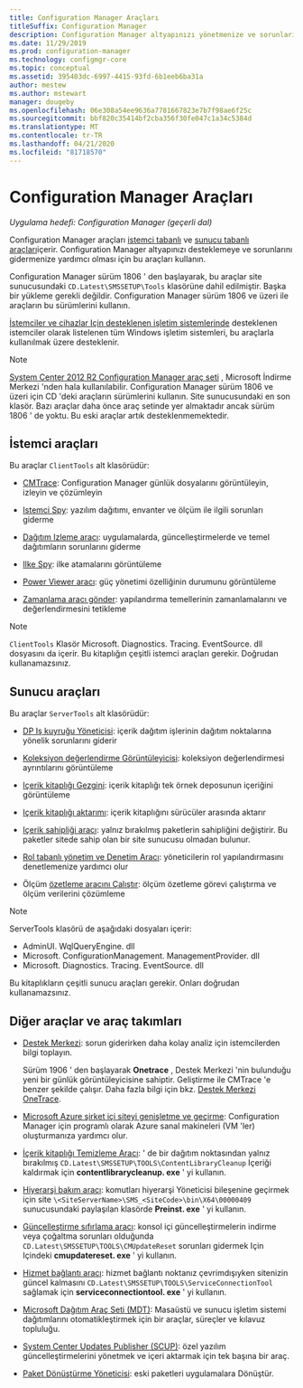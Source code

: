 ```yaml
---
title: Configuration Manager Araçları
titleSuffix: Configuration Manager
description: Configuration Manager altyapınızı yönetmenize ve sorunlarını gidermenize yardımcı olacak araçlar hakkında bilgi edinin.
ms.date: 11/29/2019
ms.prod: configuration-manager
ms.technology: configmgr-core
ms.topic: conceptual
ms.assetid: 395403dc-6997-4415-93fd-6b1eeb6ba31a
author: mestew
ms.author: mstewart
manager: dougeby
ms.openlocfilehash: 06e308a54ee9636a7781667823e7b7f98ae6f25c
ms.sourcegitcommit: bbf820c35414bf2cba356f30fe047c1a34c5384d
ms.translationtype: MT
ms.contentlocale: tr-TR
ms.lasthandoff: 04/21/2020
ms.locfileid: "81718570"
---
```

# <a name="configuration-manager-tools"></a>Configuration Manager Araçları

*Uygulama hedefi: Configuration Manager (geçerli dal)*

Configuration Manager araçları [istemci tabanlı](#client-tools) ve [sunucu tabanlı araçları](#server-tools)içerir. Configuration Manager altyapınızı desteklemeye ve sorunlarını gidermenize yardımcı olması için bu araçları kullanın.

Configuration Manager sürüm 1806 ' den başlayarak, bu araçlar site sunucusundaki `CD.Latest\SMSSETUP\Tools` klasörüne dahil edilmiştir. Başka bir yükleme gerekli değildir.<!--1357145--> Configuration Manager sürüm 1806 ve üzeri ile araçların bu sürümlerini kullanın.

[İstemciler ve cihazlar Için desteklenen işletim sistemlerinde](https://docs.microsoft.com/sccm/core/plan-design/configs/supported-operating-systems-for-clients-and-devices) desteklenen istemciler olarak listelenen tüm Windows işletim sistemleri, bu araçlarla kullanılmak üzere desteklenir.

> [!Note]  
> [System Center 2012 R2 Configuration Manager araç seti](https://www.microsoft.com/download/details.aspx?id=50012) , Microsoft İndirme Merkezi 'nden hala kullanılabilir. Configuration Manager sürüm 1806 ve üzeri için CD 'deki araçların sürümlerini kullanın. Site sunucusundaki en son klasör. Bazı araçlar daha önce araç setinde yer almaktadır ancak sürüm 1806 ' de yoktu. Bu eski araçlar artık desteklenmemektedir.


## <a name="client-tools"></a>İstemci araçları

Bu araçlar `ClientTools` alt klasörüdür:

- [CMTrace](cmtrace.md): Configuration Manager günlük dosyalarını görüntüleyin, izleyin ve çözümleyin  

- [Istemci Spy](clispy.md): yazılım dağıtımı, envanter ve ölçüm ile ilgili sorunları giderme

- [Dağıtım Izleme aracı](deployment-monitoring-tool.md): uygulamalarda, güncelleştirmelerde ve temel dağıtımların sorunlarını giderme  

- [Ilke Spy](policy-spy.md): ilke atamalarını görüntüleme  

- [Power Viewer aracı](power-viewer-tool.md): güç yönetimi özelliğinin durumunu görüntüleme  

- [Zamanlama aracı gönder](send-schedule-tool.md): yapılandırma temellerinin zamanlamalarını ve değerlendirmesini tetikleme  

> [!Note]  
> `ClientTools` Klasör Microsoft. Diagnostics. Tracing. EventSource. dll dosyasını da içerir. Bu kitaplığın çeşitli istemci araçları gerekir. Doğrudan kullanamazsınız.  


## <a name="server-tools"></a>Sunucu araçları

Bu araçlar `ServerTools` alt klasörüdür:

- [DP Iş kuyruğu Yöneticisi](dp-job-manager.md): içerik dağıtım işlerinin dağıtım noktalarına yönelik sorunlarını giderir  

- [Koleksiyon değerlendirme Görüntüleyicisi](ceviewer.md): koleksiyon değerlendirmesi ayrıntılarını görüntüleme  

- [Içerik kitaplığı Gezgini](content-library-explorer.md): içerik kitaplığı tek örnek deposunun içeriğini görüntüleme  

- [Içerik kitaplığı aktarımı](content-library-transfer.md): içerik kitaplığını sürücüler arasında aktarır  

- [Içerik sahipliği aracı](content-ownership-tool.md): yalnız bırakılmış paketlerin sahipliğini değiştirir. Bu paketler sitede sahip olan bir site sunucusu olmadan bulunur.

- [Rol tabanlı yönetim ve Denetim Aracı](rbaviewer.md): yöneticilerin rol yapılandırmasını denetlemenize yardımcı olur  

- Ölçüm [özetleme aracını Çalıştır](run-meter-summ.md): ölçüm özetleme görevi çalıştırma ve ölçüm verilerini çözümleme

> [!Note]  
> ServerTools klasörü de aşağıdaki dosyaları içerir:
>
> - AdminUI. WqlQueryEngine. dll
> - Microsoft. ConfigurationManagement. ManagementProvider. dll
> - Microsoft. Diagnostics. Tracing. EventSource. dll
>
> Bu kitaplıkların çeşitli sunucu araçları gerekir. Onları doğrudan kullanamazsınız.  

## <a name="other-tools-and-toolkits"></a>Diğer araçlar ve araç takımları

- [Destek Merkezi](support-center.md): sorun giderirken daha kolay analiz için istemcilerden bilgi toplayın.

    Sürüm 1906 ' den başlayarak **Onetrace** , Destek Merkezi 'nin bulunduğu yeni bir günlük görüntüleyicisine sahiptir. Geliştirme ile CMTrace 'e benzer şekilde çalışır. Daha fazla bilgi için bkz. [Destek Merkezi OneTrace](support-center-onetrace.md).

- [Microsoft Azure şirket içi siteyi genişletme ve geçirme](azure-migration-tool.md): Configuration Manager için programlı olarak Azure sanal makineleri (VM 'ler) oluşturmanıza yardımcı olur. <!--3556022--> 

- [İçerik kitaplığı Temizleme Aracı](../plan-design/hierarchy/content-library-cleanup-tool.md): ' de bir dağıtım noktasından yalnız bırakılmış `CD.Latest\SMSSETUP\TOOLS\ContentLibraryCleanup` Içeriği kaldırmak için **contentlibrarycleanup. exe** ' yi kullanın.  

- [Hiyerarşi bakım aracı](../servers/manage/hierarchy-maintenance-tool-preinst.exe.md): komutları hiyerarşi Yöneticisi bileşenine geçirmek için site `\<SiteServerName>\SMS_<SiteCode>\bin\X64\00000409` sunucusundaki paylaşılan klasörde **Preinst. exe** ' yi kullanın.  

- [Güncelleştirme sıfırlama aracı](../servers/manage/update-reset-tool.md): konsol içi güncelleştirmelerin indirme veya çoğaltma sorunları olduğunda `CD.Latest\SMSSETUP\TOOLS\CMUpdateReset` sorunları gidermek Için Içindeki **cmupdatereset. exe** ' yi kullanın.  

- [Hizmet bağlantı aracı](../servers/manage/hierarchy-maintenance-tool-preinst.exe.md): hizmet bağlantı noktanız çevrimdışıyken sitenizin güncel kalmasını `CD.Latest\SMSSETUP\TOOLS\ServiceConnectionTool` sağlamak için **serviceconnectiontool. exe** ' yi kullanın.   

- [Microsoft Dağıtım Araç Seti (MDT)](../../mdt/use-the-mdt.md): Masaüstü ve sunucu işletim sistemi dağıtımlarını otomatikleştirmek için bir araçlar, süreçler ve kılavuz topluluğu.

- [System Center Updates Publisher (SCUP)](../../sum/tools/updates-publisher.md): özel yazılım güncelleştirmelerini yönetmek ve içeri aktarmak için tek başına bir araç.

- [Paket Dönüştürme Yöneticisi](../../apps/pcm/package-conversion-manager.md): eski paketleri uygulamalara Dönüştür.
